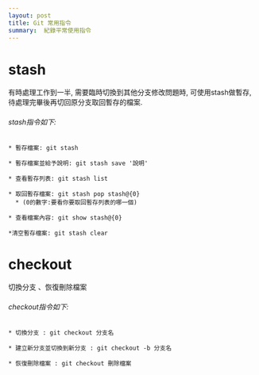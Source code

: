```yaml
---
layout: post
title: Git 常用指令
summary:  紀錄平常使用指令
---
```

# stash

有時處理工作到一半, 需要臨時切換到其他分支修改問題時, 可使用stash做暫存, 待處理完畢後再切回原分支取回暫存的檔案.

###### stash指令如下:
```
* 暫存檔案: git stash

* 暫存檔案並給予說明: git stash save '說明'

* 查看暫存列表: git stash list

* 取回暫存檔案: git stash pop stash@{0} 
  * (0的數字:要看你要取回暫存列表的哪一個)
  
* 查看檔案內容: git show stash@{0}
  
*清空暫存檔案: git stash clear
```

# checkout 
切換分支 、恢復刪除檔案

###### checkout指令如下:
```
* 切換分支 : git checkout 分支名

* 建立新分支並切換到新分支 : git checkout -b 分支名

* 恢復刪除檔案 : git checkout 刪除檔案
```

